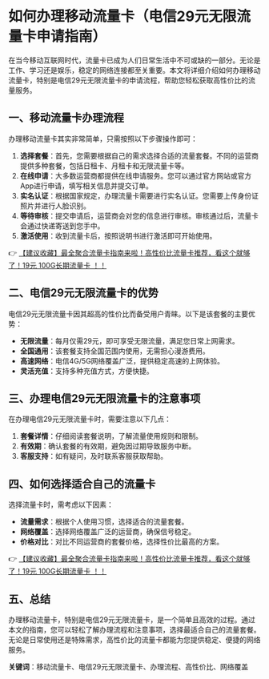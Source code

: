 # 如何办理移动流量卡（电信29元无限流量卡申请指南）

在当今移动互联网时代，流量卡已成为人们日常生活中不可或缺的一部分。无论是工作、学习还是娱乐，稳定的网络连接都至关重要。本文将详细介绍如何办理移动流量卡，特别是电信29元无限流量卡的申请流程，帮助您轻松获取高性价比的流量服务。

## 一、移动流量卡办理流程

办理移动流量卡其实非常简单，只需按照以下步骤操作即可：

1. **选择套餐**：首先，您需要根据自己的需求选择合适的流量套餐。不同的运营商提供多种套餐，包括日租卡、月租卡和无限流量卡等。
2. **在线申请**：大多数运营商都提供在线申请服务。您可以通过官方网站或官方App进行申请，填写相关信息并提交订单。
3. **实名认证**：根据国家规定，办理流量卡需要进行实名认证。您需要上传身份证照片并进行人脸识别。
4. **等待审核**：提交申请后，运营商会对您的信息进行审核。审核通过后，流量卡会通过快递寄送到您手中。
5. **激活使用**：收到流量卡后，按照说明书进行激活即可开始使用。

👉 [【建议收藏】最全聚合流量卡指南来啦！高性价比流量卡推荐，看这个就够了！19元 100G长期流量卡 ！！](https://bit.ly/Liuliangka)

## 二、电信29元无限流量卡的优势

电信29元无限流量卡因其超高的性价比而备受用户青睐。以下是该套餐的主要优势：

- **无限流量**：每月仅需29元，即可享受无限流量，满足您日常上网需求。
- **全国通用**：该套餐支持全国范围内使用，无需担心漫游费用。
- **高速网络**：电信4G/5G网络覆盖广泛，提供稳定高速的上网体验。
- **灵活充值**：支持多种充值方式，方便快捷。

## 三、办理电信29元无限流量卡的注意事项

在办理电信29元无限流量卡时，需要注意以下几点：

1. **套餐详情**：仔细阅读套餐说明，了解流量使用规则和限制。
2. **有效期**：确认套餐的有效期，避免因过期导致服务中断。
3. **客服支持**：如有疑问，及时联系客服获取帮助。

## 四、如何选择适合自己的流量卡

选择流量卡时，需考虑以下因素：

- **流量需求**：根据个人使用习惯，选择适合的流量套餐。
- **网络覆盖**：选择网络覆盖广泛的运营商，确保信号稳定。
- **价格对比**：对比不同运营商的套餐价格，选择性价比最高的方案。

👉 [【建议收藏】最全聚合流量卡指南来啦！高性价比流量卡推荐，看这个就够了！19元 100G长期流量卡 ！！](https://bit.ly/Liuliangka)

## 五、总结

办理移动流量卡，特别是电信29元无限流量卡，是一个简单且高效的过程。通过本文的指南，您可以轻松了解办理流程和注意事项，选择最适合自己的流量套餐。无论是日常使用还是特殊需求，高性价比的流量卡都能为您提供稳定、便捷的网络服务。

**关键词**：移动流量卡、电信29元无限流量卡、办理流程、高性价比、网络覆盖